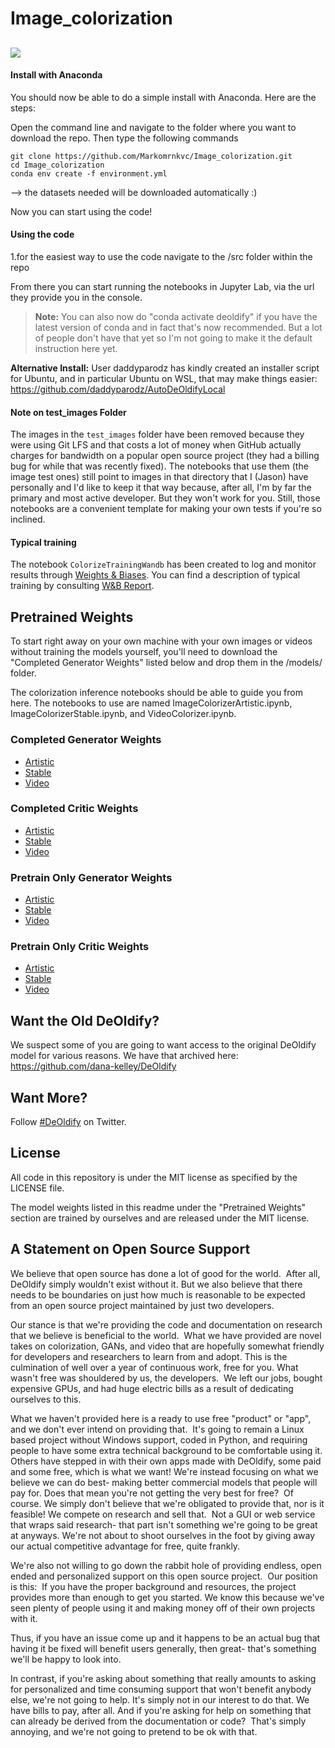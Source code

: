 # Image_colorization
![](https://github.com/Markomrnkvc/Image_colorization/blob/readme/gif_colorization.gif)
---------
#### Install with Anaconda

You should now be able to do a simple install with Anaconda. Here are the steps:

Open the command line and navigate to the folder where you want to download the repo.  Then
type the following commands

```console
git clone https://github.com/Markomrnkvc/Image_colorization.git
cd Image_colorization
conda env create -f environment.yml
```
--> the datasets needed will be downloaded automatically :)

Now you can start using the code! 


#### Using the code

1.for the easiest way to use the code navigate to the /src folder within the repo

From there you can start running the notebooks in Jupyter Lab, via the url they
provide you in the console.

> **Note:** You can also now do "conda activate deoldify" if you have the latest
version of conda and in fact that's now recommended. But a lot of people don't
have that yet so I'm not going to make it the default instruction here yet.

**Alternative Install:** User daddyparodz has kindly created an installer script
for Ubuntu, and in particular Ubuntu on WSL, that may make things easier:
  <https://github.com/daddyparodz/AutoDeOldifyLocal>

#### Note on test_images Folder

The images in the `test_images` folder have been removed because they were using
Git LFS and that costs a lot of money when GitHub actually charges for bandwidth
on a popular open source project (they had a billing bug for while that was
recently fixed).  The notebooks that use them (the image test ones) still point
to images in that directory that I (Jason) have personally and I'd like to keep
it that way because, after all, I'm by far the primary and most active developer.
But they won't work for you.  Still, those notebooks are a convenient template
for making your own tests if you're so inclined.

#### Typical training

The notebook `ColorizeTrainingWandb` has been created to log and monitor results
through [Weights & Biases](https://www.wandb.com/). You can find a description of
typical training by consulting [W&B Report](https://app.wandb.ai/borisd13/DeOldify/reports?view=borisd13%2FDeOldify).

## Pretrained Weights

To start right away on your own machine with your own images or videos without
training the models yourself, you'll need to download the "Completed Generator
Weights" listed below and drop them in the /models/ folder.

The colorization inference notebooks should be able to guide you from here. The
notebooks to use are named ImageColorizerArtistic.ipynb,
ImageColorizerStable.ipynb, and VideoColorizer.ipynb.

### Completed Generator Weights

- [Artistic](https://data.deepai.org/deoldify/ColorizeArtistic_gen.pth)
- [Stable](https://www.dropbox.com/s/axsd2g85uyixaho/ColorizeStable_gen.pth?dl=0)
- [Video](https://data.deepai.org/deoldify/ColorizeVideo_gen.pth)

### Completed Critic Weights

- [Artistic](https://www.dropbox.com/s/xpq2ip9occuzgen/ColorizeArtistic_crit.pth?dl=0)
- [Stable](https://www.dropbox.com/s/s53699e9n84q6sp/ColorizeStable_crit.pth?dl=0)
- [Video](https://www.dropbox.com/s/xnq1z1oppvgpgtn/ColorizeVideo_crit.pth?dl=0)

### Pretrain Only Generator Weights

- [Artistic](https://www.dropbox.com/s/h782d1zar3vdblw/ColorizeArtistic_PretrainOnly_gen.pth?dl=0)
- [Stable](https://www.dropbox.com/s/mz5n9hiq6hmwjq7/ColorizeStable_PretrainOnly_gen.pth?dl=0)
- [Video](https://www.dropbox.com/s/ix993ci6ve7crlk/ColorizeVideo_PretrainOnly_gen.pth?dl=0)

### Pretrain Only Critic Weights

- [Artistic](https://www.dropbox.com/s/gr81b3pkidwlrc7/ColorizeArtistic_PretrainOnly_crit.pth?dl=0)
- [Stable](https://www.dropbox.com/s/007qj0kkkxt5gb4/ColorizeStable_PretrainOnly_crit.pth?dl=0)
- [Video](https://www.dropbox.com/s/wafc1uogyjuy4zq/ColorizeVideo_PretrainOnly_crit.pth?dl=0)

## Want the Old DeOldify?

We suspect some of you are going to want access to the original DeOldify model
for various reasons.  We have that archived here:  <https://github.com/dana-kelley/DeOldify>

## Want More?

Follow [#DeOldify](https://twitter.com/search?q=%23Deoldify) on Twitter.

## License

All code in this repository is under the MIT license as specified by the LICENSE
file.

The model weights listed in this readme under the "Pretrained Weights" section
are trained by ourselves and are released under the MIT license.

## A Statement on Open Source Support

We believe that open source has done a lot of good for the world.  After all,
DeOldify simply wouldn't exist without it. But we also believe that there needs
to be boundaries on just how much is reasonable to be expected from an open
source project maintained by just two developers.

Our stance is that we're providing the code and documentation on research that
we believe is beneficial to the world.  What we have provided are novel takes
on colorization, GANs, and video that are hopefully somewhat friendly for
developers and researchers to learn from and adopt. This is the culmination of
well over a year of continuous work, free for you. What wasn't free was
shouldered by us, the developers.  We left our jobs, bought expensive GPUs, and
had huge electric bills as a result of dedicating ourselves to this.

What we haven't provided here is a ready to use free "product" or "app", and we
don't ever intend on providing that.  It's going to remain a Linux based project
without Windows support, coded in Python, and requiring people to have some extra
technical background to be comfortable using it.  Others have stepped in with
their own apps made with DeOldify, some paid and some free, which is what we want!
We're instead focusing on what we believe we can do best- making better
commercial models that people will pay for.
Does that mean you're not getting the very best for free?  Of course. We simply
don't believe that we're obligated to provide that, nor is it feasible! We
compete on research and sell that.  Not a GUI or web service that wraps said
research- that part isn't something we're going to be great at anyways. We're not
about to shoot ourselves in the foot by giving away our actual competitive
advantage for free, quite frankly.

We're also not willing to go down the rabbit hole of providing endless, open
ended and personalized support on this open source project.  Our position is
this:  If you have the proper background and resources, the project provides
more than enough to get you started. We know this because we've seen plenty of
people using it and making money off of their own projects with it.

Thus, if you have an issue come up and it happens to be an actual bug that
having it be fixed will benefit users generally, then great- that's something
we'll be happy to look into.

In contrast, if you're asking about something that really amounts to asking for
personalized and time consuming support that won't benefit anybody else, we're
not going to help. It's simply not in our interest to do that. We have bills to
pay, after all. And if you're asking for help on something that can already be
derived from the documentation or code?  That's simply annoying, and we're not
going to pretend to be ok with that.
